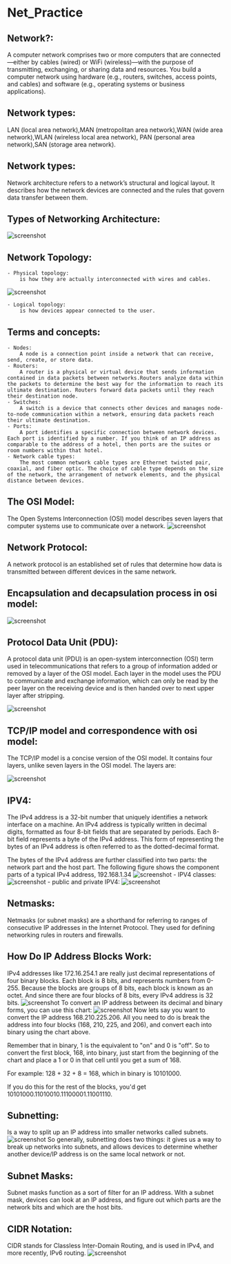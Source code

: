 # Net_Practice
## Network?:
A computer network comprises two or more computers that are connected—either by cables (wired) or WiFi (wireless)—with the purpose of transmitting, exchanging, or sharing data and resources. You build a computer network using hardware (e.g., routers, switches, access points, and cables) and software (e.g., operating systems or business applications).
## Network types:
LAN (local area network),MAN (metropolitan area network),WAN (wide area network),WLAN (wireless local area network),
PAN (personal area network),SAN (storage area network).
## Network types:
Network architecture refers to a network’s structural and logical layout. It describes how the network devices are connected and the rules that govern data transfer between them.
## Types of Networking Architecture:
![screenshot](./assets/architecture.png)
## Network Topology:
    - Physical topology:
        is how they are actually interconnected with wires and cables.
![screenshot](./assets/topology.png)

    - Logical topology:
        is how devices appear connected to the user.
## Terms and concepts:
    - Nodes:
        A node is a connection point inside a network that can receive, send, create, or store data.
    - Routers:
        A router is a physical or virtual device that sends information contained in data packets between networks.Routers analyze data within the packets to determine the best way for the information to reach its ultimate destination. Routers forward data packets until they reach their destination node.
    - Switches:
        A switch is a device that connects other devices and manages node-to-node communication within a network, ensuring data packets reach their ultimate destination.
    - Ports:
        A port identifies a specific connection between network devices. Each port is identified by a number. If you think of an IP address as comparable to the address of a hotel, then ports are the suites or room numbers within that hotel.
    - Network cable types:
        The most common network cable types are Ethernet twisted pair, coaxial, and fiber optic. The choice of cable type depends on the size of the network, the arrangement of network elements, and the physical distance between devices.
## The OSI Model:
The Open Systems Interconnection (OSI) model describes seven layers that computer systems use to communicate over a network.
![screenshot](./assets/osilayers.png)
## Network Protocol:
A network protocol is an established set of rules that determine how data is transmitted between different devices in the same network.
## Encapsulation and decapsulation process in osi model:
![screenshot](./assets/endesosiprocess.png)
## Protocol Data Unit (PDU):
A protocol data unit (PDU) is an open-system interconnection (OSI) term used in telecommunications that refers to a group of information added or removed by a layer of the OSI model. Each layer in the model uses the PDU to communicate and exchange information, which can only be read by the peer layer on the receiving device and is then handed over to next upper layer after stripping.

![screenshot](./assets/pdu.png)
## TCP/IP model and correspondence with osi model:
The TCP/IP model is a concise version of the OSI model. It contains four layers, unlike seven layers in the OSI model. The layers are:

![screenshot](./assets/tcpip.png)
## IPV4:
The IPv4 address is a 32-bit number that uniquely identifies a network interface on a machine. An IPv4 address is typically written in decimal digits, formatted as four 8-bit fields that are separated by periods. Each 8-bit field represents a byte of the IPv4 address. This form of representing the bytes of an IPv4 address is often referred to as the dotted-decimal format.

The bytes of the IPv4 address are further classified into two parts: the network part and the host part. The following figure shows the component parts of a typical IPv4 address, 192.168.1.34
![screenshot](./assets/ip.png)
    - IPV4 classes:
    ![screenshot](./assets/ipclass.png)
    - public and private IPV4:
    ![screenshot](./assets/privateipaddr.png)
## Netmasks:
Netmasks (or subnet masks) are a shorthand for referring to ranges of consecutive IP addresses in the Internet Protocol. They used for defining networking rules in routers and firewalls.

## How Do IP Address Blocks Work:
IPv4 addresses like 172.16.254.1 are really just decimal representations of four binary blocks.
Each block is 8 bits, and represents numbers from 0-255. Because the blocks are groups of 8 bits, each block is known as an octet. And since there are four blocks of 8 bits, every IPv4 address is 32 bits.
    ![screenshot](./assets/ipaddrdecimal.png)
To convert an IP address between its decimal and binary forms, you can use this chart:
    ![screenshot](./assets/binarytable.jpeg)
Now lets say you want to convert the IP address 168.210.225.206. All you need to do is break the address into four blocks (168, 210, 225, and 206), and convert each into binary using the chart above.

Remember that in binary, 1 is the equivalent to "on" and 0 is "off". So to convert the first block, 168, into binary, just start from the beginning of the chart and place a 1 or 0 in that cell until you get a sum of 168.

For example: 128 + 32 + 8 = 168, which in binary is 10101000.

If you do this for the rest of the blocks, you'd get 10101000.11010010.11100001.11001110.
## Subnetting:
Is a way to split up an IP address into smaller networks called subnets.
    ![screenshot](./assets/subnets.png)
So generally, subnetting does two things: it gives us a way to break up networks into subnets, and allows devices to determine whether another device/IP address is on the same local network or not.
## Subnet Masks:
Subnet masks function as a sort of filter for an IP address. With a subnet mask, devices can look at an IP address, and figure out which parts are the network bits and which are the host bits.
## CIDR Notation:
CIDR stands for Classless Inter-Domain Routing, and is used in IPv4, and more recently, IPv6 routing.
    ![screenshot](./assets/cidr.png)


